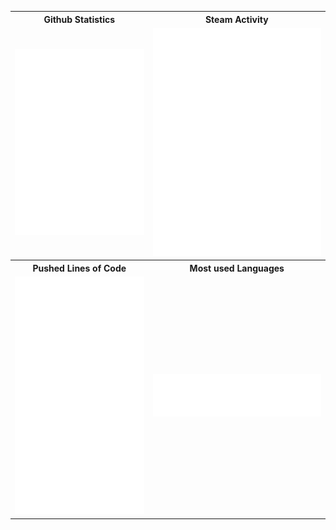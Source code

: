 <table>
    <tr>
        <th align="center">Github Statistics</th>
        <th align="center">Steam Activity</th>
    </tr>
    <tr>
        <td align="center">
            <picture>
                <img src="/github-metrics.svg" alt="Metrics">
            </picture>
        </td>
        <td>
            <picture>
                <img src="/metrics.steam.svg" alt="Metrics">
            </picture>
        </td>
    </tr>
    <tr>
        <th align="center">Pushed Lines of Code</th>
        <th align="center">Most used Languages</th>
    </tr>
    <td>
        <picture>
            <img src="metrics.lines.pushed.svg" alt="Metrics">
        </picture>
    </td>
    <td vertical-align="top">
        <picture>
            <img src="languages.metrics.svg" alt="Metrics">
        </picture>
    </td>
    </tr>
</table>
